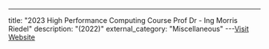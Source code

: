 ---
title: "2023 High Performance Computing Course Prof Dr - Ing Morris Riedel"
description: "(2022)"
external_category: "Miscellaneous"
---[Visit Website](https://www.youtube.com/playlist?list=PLmJwSK7qduwUBwrFn3SY8vi4AYa2rVTWH)

